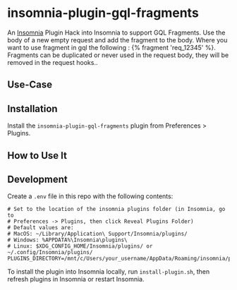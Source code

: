 # insomnia-plugin-gql-fragments

An [Insomnia](https://insomnia.rest) Plugin Hack into Insomnia to support GQL Fragments. Use the body of a new empty request and add the fragment to the body. Where you want to use fragment in gql the following : {% fragment 'req_12345' %}. Fragments can be duplicated or never used in the request body, they will be removed in the request hooks..

## Use-Case



## Installation

Install the `insomnia-plugin-gql-fragments` plugin from Preferences > Plugins.

## How to Use It


## Development

Create a `.env` file in this repo with the following contents:
```
# Set to the location of the insomnia plugins folder (in Insomnia, go to
# Preferences -> Plugins, then click Reveal Plugins Folder)
# Default values are:
# MacOS: ~/Library/Application\ Support/Insomnia/plugins/
# Windows: %APPDATA%\Insomnia\plugins\
# Linux: $XDG_CONFIG_HOME/Insomnia/plugins/ or ~/.config/Insomnia/plugins/
PLUGINS_DIRECTORY=/mnt/c/Users/your_username/AppData/Roaming/insomnia/plugins
```

To install the plugin into Insomnia locally, run `install-plugin.sh`, then
refresh plugins in Insomnia or restart Insomnia.

